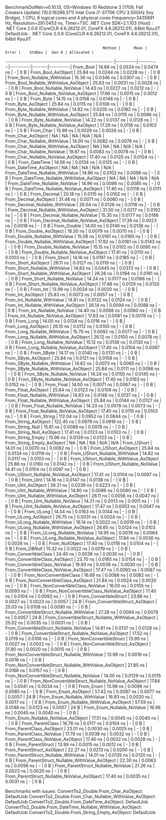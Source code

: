 
BenchmarkDotNet=v0.10.13, OS=Windows 10 Redstone 3 [1709, Fall Creators Update] (10.0.16299.371)
Intel Core i7-3770K CPU 3.50GHz (Ivy Bridge), 1 CPU, 8 logical cores and 4 physical cores
Frequency=3435891 Hz, Resolution=291.0453 ns, Timer=TSC
.NET Core SDK=2.1.103
  [Host]     : .NET Core 2.0.6 (CoreCLR 4.6.26212.01, CoreFX 4.6.26212.01), 64bit RyuJIT
  DefaultJob : .NET Core 2.0.6 (CoreCLR 4.6.26212.01, CoreFX 4.6.26212.01), 64bit RyuJIT


                                                Method |      Mean |     Error |    StdDev |  Gen 0 | Allocated |
------------------------------------------------------ |----------:|----------:|----------:|-------:|----------:|
                                             From_Bool |  14.66 ns | 0.0534 ns | 0.0474 ns |      - |       0 B |
                                    From_Bool_AsObject |  25.84 ns | 0.0244 ns | 0.0228 ns |      - |       0 B |
                          From_Bool_Nullable_WithValue |  15.36 ns | 0.0346 ns | 0.0307 ns |      - |       0 B |
                 From_Bool_Nullable_WithValue_AsObject |  25.83 ns | 0.0031 ns | 0.0028 ns |      - |       0 B |
                            From_Bool_Nullable_NoValue |  14.43 ns | 0.0227 ns | 0.0212 ns |      - |       0 B |
                   From_Bool_Nullable_NoValue_AsObject |  17.86 ns | 0.0015 ns | 0.0012 ns |      - |       0 B |
                                             From_Byte |  14.15 ns | 0.0158 ns | 0.0148 ns |      - |       0 B |
                                    From_Byte_AsObject |  25.84 ns | 0.0115 ns | 0.0108 ns |      - |       0 B |
                          From_Byte_Nullable_WithValue |  14.82 ns | 0.0205 ns | 0.0182 ns |      - |       0 B |
                 From_Byte_Nullable_WithValue_AsObject |  25.84 ns | 0.0115 ns | 0.0096 ns |      - |       0 B |
                            From_Byte_Nullable_NoValue |  14.22 ns | 0.0137 ns | 0.0128 ns |      - |       0 B |
                   From_Byte_Nullable_NoValue_AsObject |  17.29 ns | 0.0116 ns | 0.0103 ns |      - |       0 B |
                                             From_Char |  13.99 ns | 0.0029 ns | 0.0026 ns |      - |       0 B |
                                    From_Char_AsObject |        NA |        NA |        NA |    N/A |       N/A |
                          From_Char_Nullable_WithValue |  14.00 ns | 0.0082 ns | 0.0076 ns |      - |       0 B |
                 From_Char_Nullable_WithValue_AsObject |        NA |        NA |        NA |    N/A |       N/A |
                            From_Char_Nullable_NoValue |  19.87 ns | 0.0083 ns | 0.0078 ns |      - |       0 B |
                   From_Char_Nullable_NoValue_AsObject |  17.40 ns | 0.0125 ns | 0.0104 ns |      - |       0 B |
                                         From_DateTime |  14.56 ns | 0.0134 ns | 0.0125 ns |      - |       0 B |
                                From_DateTime_AsObject |        NA |        NA |        NA |    N/A |       N/A |
                      From_DateTime_Nullable_WithValue |  14.96 ns | 0.0102 ns | 0.0096 ns |      - |       0 B |
             From_DateTime_Nullable_WithValue_AsObject |        NA |        NA |        NA |    N/A |       N/A |
                        From_DateTime_Nullable_NoValue |  14.96 ns | 0.0096 ns | 0.0085 ns |      - |       0 B |
               From_DateTime_Nullable_NoValue_AsObject |  17.40 ns | 0.0118 ns | 0.0111 ns |      - |       0 B |
                                          From_Decimal |  20.18 ns | 0.0115 ns | 0.0102 ns |      - |       0 B |
                                 From_Decimal_AsObject |  31.48 ns | 0.0071 ns | 0.0060 ns |      - |       0 B |
                       From_Decimal_Nullable_WithValue |  26.04 ns | 0.0126 ns | 0.0118 ns |      - |       0 B |
              From_Decimal_Nullable_WithValue_AsObject |  31.50 ns | 0.0217 ns | 0.0192 ns |      - |       0 B |
                         From_Decimal_Nullable_NoValue |  15.35 ns | 0.0177 ns | 0.0166 ns |      - |       0 B |
                From_Decimal_Nullable_NoValue_AsObject |  17.39 ns | 0.0023 ns | 0.0018 ns |      - |       0 B |
                                           From_Double |  14.00 ns | 0.0146 ns | 0.0136 ns |      - |       0 B |
                                  From_Double_AsObject |  18.30 ns | 0.0079 ns | 0.0070 ns |      - |       0 B |
                        From_Double_Nullable_WithValue |  15.08 ns | 0.0181 ns | 0.0160 ns |      - |       0 B |
               From_Double_Nullable_WithValue_AsObject |  17.92 ns | 0.0161 ns | 0.0143 ns |      - |       0 B |
                          From_Double_Nullable_NoValue |  15.15 ns | 0.0102 ns | 0.0095 ns |      - |       0 B |
                 From_Double_Nullable_NoValue_AsObject |  17.41 ns | 0.0110 ns | 0.0103 ns |      - |       0 B |
                                            From_Short |  14.16 ns | 0.0197 ns | 0.0185 ns |      - |       0 B |
                                   From_Short_AsObject |  26.11 ns | 0.0127 ns | 0.0119 ns |      - |       0 B |
                         From_Short_Nullable_WithValue |  14.83 ns | 0.0445 ns | 0.0372 ns |      - |       0 B |
                From_Short_Nullable_WithValue_AsObject |  26.26 ns | 0.0194 ns | 0.0181 ns |      - |       0 B |
                           From_Short_Nullable_NoValue |  14.24 ns | 0.0177 ns | 0.0166 ns |      - |       0 B |
                  From_Short_Nullable_NoValue_AsObject |  17.48 ns | 0.0129 ns | 0.0120 ns |      - |       0 B |
                                              From_Int |  13.99 ns | 0.0024 ns | 0.0020 ns |      - |       0 B |
                                     From_Int_AsObject |  25.83 ns | 0.0073 ns | 0.0057 ns |      - |       0 B |
                           From_Int_Nullable_WithValue |  14.81 ns | 0.0132 ns | 0.0124 ns |      - |       0 B |
                  From_Int_Nullable_WithValue_AsObject |  26.14 ns | 0.0094 ns | 0.0088 ns |      - |       0 B |
                             From_Int_Nullable_NoValue |  14.40 ns | 0.0068 ns | 0.0060 ns |      - |       0 B |
                    From_Int_Nullable_NoValue_AsObject |  17.83 ns | 0.0081 ns | 0.0076 ns |      - |       0 B |
                                             From_Long |  14.00 ns | 0.0124 ns | 0.0116 ns |      - |       0 B |
                                    From_Long_AsObject |  26.10 ns | 0.0112 ns | 0.0100 ns |      - |       0 B |
                          From_Long_Nullable_WithValue |  15.70 ns | 0.0092 ns | 0.0077 ns |      - |       0 B |
                 From_Long_Nullable_WithValue_AsObject |  26.12 ns | 0.0100 ns | 0.0078 ns |      - |       0 B |
                            From_Long_Nullable_NoValue |  15.12 ns | 0.0139 ns | 0.0130 ns |      - |       0 B |
                   From_Long_Nullable_NoValue_AsObject |  17.40 ns | 0.0104 ns | 0.0097 ns |      - |       0 B |
                                            From_SByte |  14.17 ns | 0.0140 ns | 0.0131 ns |      - |       0 B |
                                   From_SByte_AsObject |  25.84 ns | 0.0121 ns | 0.0108 ns |      - |       0 B |
                         From_SByte_Nullable_WithValue |  14.82 ns | 0.0073 ns | 0.0065 ns |      - |       0 B |
                From_SByte_Nullable_WithValue_AsObject |  25.84 ns | 0.0111 ns | 0.0098 ns |      - |       0 B |
                           From_SByte_Nullable_NoValue |  14.24 ns | 0.0155 ns | 0.0145 ns |      - |       0 B |
                  From_SByte_Nullable_NoValue_AsObject |  17.40 ns | 0.0163 ns | 0.0152 ns |      - |       0 B |
                                            From_Float |  14.00 ns | 0.0071 ns | 0.0067 ns |      - |       0 B |
                                   From_Float_AsObject |  25.84 ns | 0.0123 ns | 0.0109 ns |      - |       0 B |
                         From_Float_Nullable_WithValue |  14.83 ns | 0.0146 ns | 0.0137 ns |      - |       0 B |
                From_Float_Nullable_WithValue_AsObject |  25.84 ns | 0.0144 ns | 0.0127 ns |      - |       0 B |
                           From_Float_Nullable_NoValue |  14.23 ns | 0.0078 ns | 0.0073 ns |      - |       0 B |
                  From_Float_Nullable_NoValue_AsObject |  17.40 ns | 0.0110 ns | 0.0103 ns |      - |       0 B |
                                           From_String | 112.04 ns | 0.0952 ns | 0.0844 ns |      - |       0 B |
                                  From_String_AsObject | 122.45 ns | 0.0979 ns | 0.0916 ns |      - |       0 B |
                                      From_String_Null |  15.61 ns | 0.0088 ns | 0.0078 ns |      - |       0 B |
                             From_String_Null_AsObject |  17.41 ns | 0.0123 ns | 0.0103 ns |      - |       0 B |
                                     From_String_Empty |  15.96 ns | 0.0139 ns | 0.0123 ns |      - |       0 B |
                            From_String_Empty_AsObject |        NA |        NA |        NA |    N/A |       N/A |
                                           From_UShort |  14.01 ns | 0.0070 ns | 0.0062 ns |      - |       0 B |
                                  From_UShort_AsObject |  25.84 ns | 0.0134 ns | 0.0119 ns |      - |       0 B |
                        From_UShort_Nullable_WithValue |  14.82 ns | 0.0117 ns | 0.0103 ns |      - |       0 B |
               From_UShort_Nullable_WithValue_AsObject |  25.86 ns | 0.0160 ns | 0.0142 ns |      - |       0 B |
                          From_UShort_Nullable_NoValue |  14.41 ns | 0.0104 ns | 0.0097 ns |      - |       0 B |
                 From_UShort_Nullable_NoValue_AsObject |  17.41 ns | 0.0104 ns | 0.0097 ns |      - |       0 B |
                                             From_UInt |  14.16 ns | 0.0147 ns | 0.0138 ns |      - |       0 B |
                                    From_UInt_AsObject |  26.21 ns | 0.0239 ns | 0.0223 ns |      - |       0 B |
                          From_UInt_Nullable_WithValue |  14.80 ns | 0.0086 ns | 0.0080 ns |      - |       0 B |
                 From_UInt_Nullable_WithValue_AsObject |  26.11 ns | 0.0056 ns | 0.0047 ns |      - |       0 B |
                            From_UInt_Nullable_NoValue |  14.21 ns | 0.0013 ns | 0.0011 ns |      - |       0 B |
                   From_UInt_Nullable_NoValue_AsObject |  17.47 ns | 0.0053 ns | 0.0047 ns |      - |       0 B |
                                            From_ULong |  14.54 ns | 0.0163 ns | 0.0144 ns |      - |       0 B |
                                   From_ULong_AsObject |  26.75 ns | 0.0031 ns | 0.0024 ns |      - |       0 B |
                         From_ULong_Nullable_WithValue |  16.14 ns | 0.0022 ns | 0.0019 ns |      - |       0 B |
                From_ULong_Nullable_WithValue_AsObject |  26.65 ns | 0.0124 ns | 0.0103 ns |      - |       0 B |
                           From_ULong_Nullable_NoValue |  14.95 ns | 0.0076 ns | 0.0064 ns |      - |       0 B |
                  From_ULong_Nullable_NoValue_AsObject |  17.84 ns | 0.0036 ns | 0.0028 ns |      - |       0 B |
                                       From_NullObject |  17.40 ns | 0.0118 ns | 0.0104 ns |      - |       0 B |
                                           From_DBNull |  15.32 ns | 0.0022 ns | 0.0019 ns |      - |       0 B |
                                 From_ConvertibleClass |  24.40 ns | 0.0038 ns | 0.0030 ns |      - |       0 B |
                        From_ConvertibleClass_AsObject |  23.70 ns | 0.0165 ns | 0.0154 ns |      - |       0 B |
                         From_ConvertibleClass_NoValue |  19.93 ns | 0.0039 ns | 0.0030 ns |      - |       0 B |
                From_ConvertibleClass_NoValue_AsObject |  17.47 ns | 0.0093 ns | 0.0087 ns |      - |       0 B |
                              From_NonConvertibleClass |  16.69 ns | 0.0088 ns | 0.0082 ns |      - |       0 B |
                     From_NonConvertibleClass_AsObject |  21.84 ns | 0.0024 ns | 0.0020 ns |      - |       0 B |
                      From_NonConvertibleClass_NoValue |  16.00 ns | 0.0105 ns | 0.0093 ns |      - |       0 B |
             From_NonConvertibleClass_NoValue_AsObject |  17.40 ns | 0.0104 ns | 0.0092 ns |      - |       0 B |
                                From_ConvertibleStruct |  23.88 ns | 0.0027 ns | 0.0023 ns | 0.0057 |      24 B |
                       From_ConvertibleStruct_AsObject |  25.03 ns | 0.0108 ns | 0.0090 ns |      - |       0 B |
             From_ConvertibleStruct_Nullable_WithValue |  27.28 ns | 0.0084 ns | 0.0079 ns | 0.0057 |      24 B |
    From_ConvertibleStruct_Nullable_WithValue_AsObject |  25.02 ns | 0.0035 ns | 0.0031 ns |      - |       0 B |
               From_ConvertibleStruct_Nullable_NoValue |  14.81 ns | 0.0137 ns | 0.0128 ns |      - |       0 B |
      From_ConvertibleStruct_Nullable_NoValue_AsObject |  17.52 ns | 0.0119 ns | 0.0106 ns |      - |       0 B |
                             From_NonConvertibleStruct |  13.99 ns | 0.0027 ns | 0.0022 ns |      - |       0 B |
                    From_NonConvertibleStruct_AsObject |  21.80 ns | 0.0020 ns | 0.0015 ns |      - |       0 B |
          From_NonConvertibleStruct_Nullable_WithValue |  13.99 ns | 0.0019 ns | 0.0016 ns |      - |       0 B |
 From_NonConvertibleStruct_Nullable_WithValue_AsObject |  21.85 ns | 0.0168 ns | 0.0157 ns |      - |       0 B |
            From_NonConvertibleStruct_Nullable_NoValue |  14.00 ns | 0.0129 ns | 0.0115 ns |      - |       0 B |
   From_NonConvertibleStruct_Nullable_NoValue_AsObject |  17.84 ns | 0.0041 ns | 0.0034 ns |      - |       0 B |
                                             From_Enum |  13.98 ns | 0.0096 ns | 0.0085 ns |      - |       0 B |
                                    From_Enum_AsObject |  57.42 ns | 0.0087 ns | 0.0077 ns | 0.0057 |      24 B |
                          From_Enum_Nullable_WithValue |  16.93 ns | 0.0020 ns | 0.0017 ns |      - |       0 B |
                 From_Enum_Nullable_WithValue_AsObject |  57.59 ns | 0.0148 ns | 0.0123 ns | 0.0057 |      24 B |
                            From_Enum_Nullable_NoValue |  16.96 ns | 0.0045 ns | 0.0040 ns |      - |       0 B |
                   From_Enum_Nullable_NoValue_AsObject |  17.51 ns | 0.0045 ns | 0.0040 ns |      - |       0 B |
                                      From_ParentClass |  16.76 ns | 0.0117 ns | 0.0104 ns |      - |       0 B |
                             From_ParentClass_AsObject |  23.01 ns | 0.0030 ns | 0.0025 ns |      - |       0 B |
                              From_ParentClass_NoValue |  17.79 ns | 0.0038 ns | 0.0032 ns |      - |       0 B |
                     From_ParentClass_NoValue_AsObject |  17.40 ns | 0.0032 ns | 0.0028 ns |      - |       0 B |
                                     From_ParentStruct |  13.99 ns | 0.0015 ns | 0.0012 ns |      - |       0 B |
                            From_ParentStruct_AsObject |  22.27 ns | 0.0213 ns | 0.0200 ns |      - |       0 B |
                  From_ParentStruct_Nullable_WithValue |  14.01 ns | 0.0135 ns | 0.0120 ns |      - |       0 B |
         From_ParentStruct_Nullable_WithValue_AsObject |  22.30 ns | 0.0063 ns | 0.0056 ns |      - |       0 B |
                    From_ParentStruct_Nullable_NoValue |  21.26 ns | 0.0023 ns | 0.0020 ns |      - |       0 B |
           From_ParentStruct_Nullable_NoValue_AsObject |  17.40 ns | 0.0035 ns | 0.0031 ns |      - |       0 B |

Benchmarks with issues:
  ConvertTo2_Double.From_Char_AsObject: DefaultJob
  ConvertTo2_Double.From_Char_Nullable_WithValue_AsObject: DefaultJob
  ConvertTo2_Double.From_DateTime_AsObject: DefaultJob
  ConvertTo2_Double.From_DateTime_Nullable_WithValue_AsObject: DefaultJob
  ConvertTo2_Double.From_String_Empty_AsObject: DefaultJob
